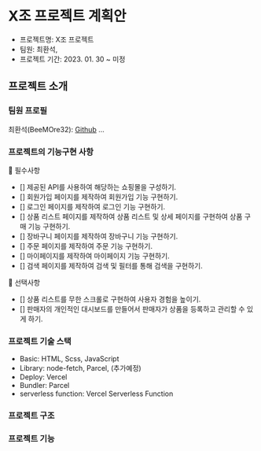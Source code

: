 # X조 프로젝트 계획안

- 프로젝트명: X조 프로젝트
- 팀원: 최환석, 
- 프로젝트 기간: 2023. 01. 30 ~ 미정

## 프로젝트 소개

### 팀원 프로필

최환석(BeeMOre32): [Github](https://github.com/BeeMOre32)
...

### 프로젝트의 기능구현 사항

📌 필수사항
- [] 제공된 API를 사용하여 해당하는 쇼핑몰을 구성하기.
- [] 회원가입 페이지를 제작하여 회원가입 기능 구현하기.
- [] 로그인 페이지를 제작하여 로그인 기능 구현하기.
- [] 상품 리스트 페이지를 제작하여 상품 리스트 및 상세 페이지를 구현하여 상품 구매 기능 구현하기.
- [] 장바구니 페이지를 제작하여 장바구니 기능 구현하기.
- [] 주문 페이지를 제작하여 주문 기능 구현하기.
- [] 마이페이지를 제작하여 마이페이지 기능 구현하기.
- [] 검색 페이지를 제작하여 검색 및 필터를 통해 검색을 구현하기.

📜 선택사항
- [] 상품 리스트를 무한 스크롤로 구현하여 사용자 경험을 높이기.
- [] 판매자의 개인적인 대시보드를 만들어서 판매자가 상품을 등록하고 관리할 수 있게 하기.


### 프로젝트 기술 스택

- Basic: HTML, Scss, JavaScript
- Library: node-fetch, Parcel, (추가예정)
- Deploy: Vercel
- Bundler: Parcel
- serverless function: Vercel Serverless Function

### 프로젝트 구조

### 프로젝트 기능
